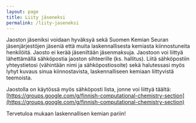 ```yaml
---
layout: page
title: Liity jäseneksi
permalink: /liity-jaseneksi
---
```


Jaoston jäseniksi voidaan hyväksyä sekä Suomen Kemian Seuran jäsenjärjestöjen jäseniä että muita laskennallisesta kemiasta kiinnostuneita henkilöitä. Jaosto ei kerää jäseniltään jäsenmaksuja. Jaostoon voi liittyä lähettämällä sähköpostia jaoston sihteerille (ks. hallitus). Liitä sähköpostiin yhteystietosi (vähintään nimi ja sähköpostiosoite) sekä halutessasi myös lyhyt kuvaus sinua kiinnostavista, laskennalliseen kemiaan liittyvistä teemoista.

Jaostolla on käytössä myös sähköposti lista, jonne voi liittyä täältä:
[https://groups.google.com/g/finnish-computational-chemistry-section](https://groups.google.com/g/finnish-computational-chemistry-section)

Tervetuloa mukaan laskennallisen kemian pariin!
